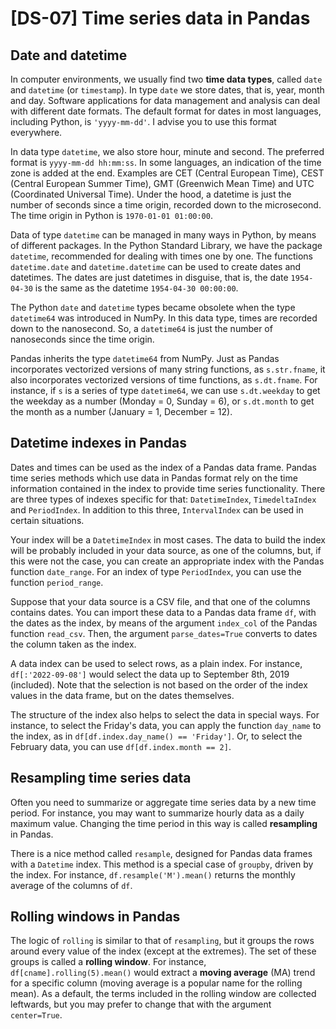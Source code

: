 # [DS-07] Time series data in Pandas

## Date and datetime

In computer environments, we usually find two **time data types**, called `date` and `datetime` (or `timestamp`). In type `date` we store dates, that is, year, month and day. Software applications for data management and analysis can deal with different date formats. The default format for dates in most languages, including Python, is `'yyyy-mm-dd'`. I advise you to use this format everywhere. 

In data type `datetime`, we also store hour, minute and second. The preferred format is `yyyy-mm-dd hh:mm:ss`. In some languages, an indication of the time zone is added at the end. Examples are CET (Central European Time), CEST (Central European Summer Time), GMT (Greenwich Mean Time) and UTC (Coordinated Universal Time). Under the hood, a datetime is just the number of seconds since a time origin, recorded down to the microsecond. The time origin in Python is `1970-01-01 01:00:00`. 

Data of type `datetime` can be managed in many ways in Python, by means of different packages. In the Python Standard Library, we have the package `datetime`, recommended for dealing with times one by one. The functions `datetime.date` and `datetime.datetime` can be used to create dates and datetimes. The dates are just datetimes in disguise, that is, the date `1954-04-30` is the same as the datetime `1954-04-30 00:00:00`.

The Python `date` and `datetime` types became obsolete when the type `datetime64` was introduced in NumPy. In this data type, times are recorded down to the nanosecond. So, a `datetime64` is just the number of nanoseconds since the time origin. 

Pandas inherits the type `datetime64` from NumPy. Just as Pandas incorporates vectorized versions of many string functions, as `s.str.fname`, it also incorporates vectorized versions of time functions, as `s.dt.fname`. For instance, if `s` is a series of type `datetime64`, we can use `s.dt.weekday` to get the weekday as a number (Monday = 0, Sunday = 6), or `s.dt.month` to get the month as a number (January = 1, December = 12).

## Datetime indexes in Pandas

Dates and times can be used as the index of a Pandas data frame. Pandas time series methods which use data in Pandas format rely on the time information contained in the index to provide time series functionality. There are three types of indexes specific for that: `DatetimeIndex`, `TimedeltaIndex` and `PeriodIndex`. In addition to this three, `IntervalIndex` can be used in certain situations.

Your index will be a `DatetimeIndex` in most cases. The data to build the index will be probably included in your data source, as one of the columns, but, if this were not the case, you can create an appropriate index with the Pandas function `date_range`. For an index of type `PeriodIndex`, you can use the function `period_range`.

Suppose that your data source is a CSV file, and that one of the columns contains dates. You can import these data to a Pandas data frame `df`, with the dates as the index, by means of the argument `index_col` of the Pandas function `read_csv`. Then, the argument `parse_dates=True` converts to dates the column taken as the index. 

A data index can be used to select rows, as a plain index. For instance, `df[:'2022-09-08']` would select the data up to September 8th, 2019 (included). Note that the selection is not based on the order of the index values in the data frame, but on the dates themselves.

The structure of the index also helps to select the data in special ways. For instance, to select the Friday's data, you can apply the function `day_name` to the index, as in `df[df.index.day_name() == 'Friday']`. Or, to select the February data, you can use `df[df.index.month == 2]`. 

## Resampling time series data

Often you need to summarize or aggregate time series data by a new time period. For instance, you may want to summarize hourly data as a daily maximum value. Changing the time period in this way is called **resampling** in Pandas.

There is a nice method called `resample`, designed for Pandas data frames with a `Datetime` index. This method is a special case of `groupby`, driven by the index. For instance, `df.resample('M').mean()` returns the monthly average of the columns of `df`.

## Rolling windows in Pandas

The logic of `rolling` is similar to that of `resampling`, but it groups the rows around every value of the index (except at the extremes). The set of these groups is called a **rolling window**. For instance, `df[cname].rolling(5).mean()` would extract a **moving average** (MA) trend for a specific column (moving average is a popular name for the rolling mean). As a default, the terms included in the rolling window are collected leftwards, but you may prefer to change that with the argument `center=True`.
